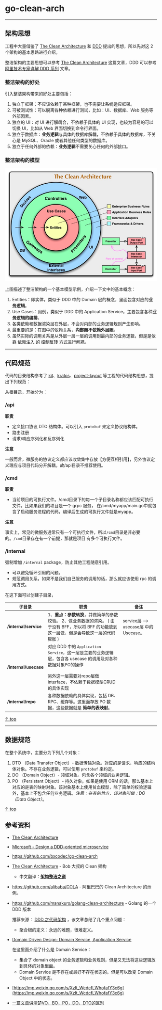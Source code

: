 # <a id="contents">go-clean-arch</a>

---

## 架构思想

工程中大量借鉴了 [The Clean Architecture](https://blog.cleancoder.com/uncle-bob/2012/08/13/the-clean-architecture.html) 和 [DDD](https://en.wikipedia.org/wiki/Domain-driven_design) 提出的思想，所以先对这 2 个架构的基本思路进行介绍。

整洁架构的主要思想可以参考 [The Clean Architecture](https://blog.cleancoder.com/uncle-bob/2012/08/13/the-clean-architecture.html) 这篇文章，DDD 可以参考 [阿里技术专家详解 DDD 系列](https://zhuanlan.zhihu.com/p/366395817) 文章。


### 整洁架构的好处

引入整洁架构带来的好处主要包括：

1. 独立于框架：不应该依赖于某种框架，也不需要让系统适应框架。
2. 可被测试性：可以脱离各种依赖进行测试，比如：UI、数据库、Web 服务等外部因素。
3. 独立的 UI：对 UI 进行解耦合，不依赖于具体的 UI 实现，也较为容易的可以切换 UI，比如从 Web 界面切换到命令行界面。
4. 独立于数据库：**业务逻辑**与具体的数据库解耦，不依赖于具体的数据库，不关心是 MySQL、Oracle 或者其他任何类型的数据库。
5. 独立于任何外部的依赖：**业务逻辑**不需要关心任何的外部接口。

### 整洁架构的模型

![the_clean_arch](./.resource/the_clean_arch.png)

上图描述了整洁架构的一个基本模型示例，介绍一下文中的基本概念：

1. Entities：即实体，类似于 DDD 中的 Domain 层的概念，里面包含对应的**业务逻辑**。
2. Use Cases：用例，类似于 DDD 中的 Application Service，主要包含各种**业务逻辑的编排**。
3. 各类依赖和数据渲染层在外层，不会对内部的业务逻辑规则产生影响。
4. 最重要的是：在图中的依赖关系，**内部圈不依赖外层圈**。
5. 虽然实际的调用关系是从外层一层一层的调用到最内部的业务逻辑，但是是依靠 [依赖注入](https://zh.wikipedia.org/wiki/%E4%BE%9D%E8%B5%96%E6%B3%A8%E5%85%A5) 的 [控制反转](https://zh.wikipedia.org/zh-hans/%E6%8E%A7%E5%88%B6%E5%8F%8D%E8%BD%AC) 方式进行解耦。

---

## 代码规范

代码的目录结构参考了 [kit](https://github.com/go-kit/kit)、[kratos](https://github.com/go-kratos/kratos)、[project-layout](https://github.com/golang-standards/project-layout) 等工程的代码结构思想，提出下列规范：

从根目录，开始分为：

### /api

**职责**

- 定义接口协议 DTO 结构体。可以引入 `protobuf` 来定义协议结构体。
- 路由注册
- 请求/响应序列化和反序列化

**注意**

一般而言，微服务的协议定义都应该收敛集中存放【方便互相引用】，另外协议定义理应与项目代码分开解耦。故/api目录不推荐使用。

###  /cmd

**职责**

- 当前项目的可执行文件。/cmd目录下的每一个子目录名称都应该匹配可执行文件。比如果我们的项目是一个 grpc 服务，
在/cmd/myapp/main.go中就包含了启动服务进程的代码，编译后生成的可执行文件就是myapp。

**注意**

事实上，常见的微服务通常只有一个可执行文件，所以`/cmd`目录是非必要的。`/cmd`目录存在有一个前提，那就是项目
  有多个可执行文件。


### /internal

强制增加 `/internal` package，防止其他工程随意引用。

- 可以避免循环引用的问题。
- 规范调用关系，如果不是我们自己服务的调用的话，那么就应该使用 rpc 的调用方式。


在这下面可以创建子目录，



| 子目录                | 职责                                                                                                                               | 备注                                                                                                                                                                                                                                                                                                                                                                                                                                                                                                                                                                                                                                                                                                                                                                                                                                                                                                                                                                                                                                                              |
| --------------------- |----------------------------------------------------------------------------------------------------------------------------------| ----------------------------------------------------------------------------------------------------------------------------------------------------------------------------------------------------------------------------------------------------------------------------------------------------------------------------------------------------------------------------------------------------------------------------------------------------------------------------------------------------------------------------------------------------------------------------------------------------------------------------------------------------------------------------------------------------------------------------------------------------------------------------------------------------------------------------------------------------------------------------------------------------------------------------------------------------------------------------------------------------------------------------------------------------------------- |
| **/internal/service** | 1、**重点：参数转换**，并做简单的参数校验。 2、做业务数据的渲染。 ( 由于没有 BFF，所以将 BFF 的功能放到这一层做，但是会导致这一层的代码膨胀 )                                                | service层 --> usecase层 中的 Usecase。                                                                                                                                                                                                                                                                                                                                                                                                                                                                                                                                                                                                                                                                                                                                                                                                                                                                                                                                                                                                                            |
| **/internal/usecase** | 对应 DDD 中的 `Application Service`，这一层是主要的业务逻辑层，包含各 usecase 的调用及对各种数据对象PO的操作 <br /> <br />另外这一层需要对repo层做interface，不依赖于数据模型CRUD的具体实现 |                                                                                                                                                                                                                                                                                                                                                                                                                                                                                                                                                                                                                                                                                                                                                                                                                                                                                                                                                                                                                                                                   |
| **/internal/repo**    | 各种数据依赖的具体实现，包括 DB、RPC、缓存等。这里面存放 PO 数据，这些数据就是 **简单的表映射**。                                                                         |                                                                                                                                                                                                                                                                                                                                                                                                                                                                                                                                                                                                                                                                                                                                                                                                                                                                                                                                                                                                                                                  |


[↑ top](#contents)

---
## 数据规范

在整个系统中，主要分为下列几个对象：

1. DTO （Data Transfer Object）- 数据传输对象。对应的是请求、响应的结构体对象。不存在业务逻辑，可以使用 `protobuf` 来约定。
2. DO （Domain Object）- 领域对象。包含各个领域的业务逻辑。
3. PO （Persistant Object）- 持久对象。如果是使用 ORM 的话，那么基本上对应的是表的映射对象。该对象基本上使用贫血模型，除了简单的校验逻辑外，基本上不包含任何业务逻辑。*注意：在有的地方，该对象叫做：DO （Data Object）*。

[↑ top](#contents)


## 参考资料

- [The Clean Architecture](https://blog.cleancoder.com/uncle-bob/2012/08/13/the-clean-architecture.html)

- [Microsoft - Design a DDD-oriented microservice](https://docs.microsoft.com/en-us/dotnet/architecture/microservices/microservice-ddd-cqrs-patterns/ddd-oriented-microservice)

- https://github.com/bxcodec/go-clean-arch

- [The Clean Architecture](https://blog.cleancoder.com/uncle-bob/2012/08/13/the-clean-architecture.html) - Bob 大叔的 Clean 架构

    - 中文翻译：**[架构整洁之道](https://www.cnblogs.com/yjf512/archive/2012/09/10/2678313.html)**

- https://github.com/alibaba/COLA - 阿里巴巴的 Clean Architecture 的示例。

- https://github.com/manakuro/golang-clean-architecture - Golang 的一个 DDD 版本

  推荐来源： [DDD 之代码架构](https://www.yasinshaw.com/articles/112) ，该文章总结了几个重点问题：

    - 聚合根的定义：永远的难题，很难定义。

- [Domain Driven Design: Domain Service, Application Service](https://stackoverflow.com/questions/2268699/domain-driven-design-domain-service-application-service)

  在这里面介绍了什么是 Domain Service：

    - 集合了 domain object 的业务逻辑和业务规则，但是又无法将这些逻辑放到具体的对象里面。
    - Domain Service 是不存在或最好不存在状态的。但是可以改变 Domain Object 中的状态。

- [https://mp.weixin.qq.com/s/Xzlt_WcdcfLWhofafY3c6g](https://mp.weixin.qq.com/s/Xzlt_WcdcfLWhofafY3c6g)

- [一篇文章讲清楚VO，BO，PO，DO，DTO的区别](https://zhuanlan.zhihu.com/p/102389552)